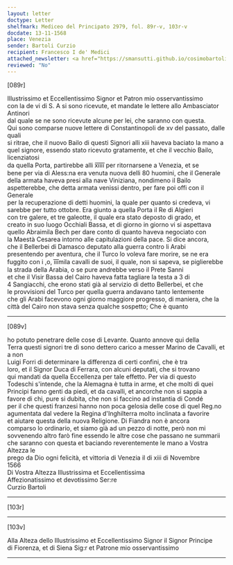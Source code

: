 ```yaml
---
layout: letter
doctype: Letter
shelfmark: Mediceo del Principato 2979, fol. 89r-v, 103r-v
docdate: 13-11-1568
place: Venezia
sender: Bartoli Curzio
recipient: Francesco I de' Medici
attached_newsletter: <a href="https://smansutti.github.io/cosimobartoli/texts/3080_113/">3080_113</a>
reviewed: "No"
---
```


[089r]  
  
  
Illustrissimo et Eccellentissimo Signor et Patron mio osservantissimo  
con la de vi di S. A si sono ricevute, et mandate le lettere allo Ambasciator Antinori  
dal quale se ne sono ricevute alcune per lei, che saranno con questa.  
Qui sono comparse nuove lettere di Constantinopoli de xv del passato, dalle quali  
si ritrae, che il nuovo Bailo di questi Signori alli xiii haveva baciato la mano a  
quel signore, essendo stato ricevuto gratamente, et che il vecchio Bailo, licenziatosi  
da quella Porta, partirebbe alli x̅i̅i̅i̅i̅ per ritornarsene a Venezia, et se  
bene per via di Aless:na era venuta nuova delli 80 huomini, che il Generale  
della armata haveva presi alla nave Viniziana, nondimeno il Bailo  
aspetterebbe, che detta armata venissi dentro, per fare poi offi con il Generale  
per la recuperazione di detti huomini, la quale per quanto si credeva, vi  
sarebbe per tutto ottobre. Era giunto a quella Porta il Re di Algieri  
con tre galere, et tre galeotte, il quale era stato deposto di grado, et  
creato in suo luogo Occhiali Bassa, et di giorno in giorno vi si aspettava  
quello Abraimila Bech per dare conto di quanto haveva negociato con  
la Maestà Cesarea intorno alle capitulazioni della pace. Si dice ancora,  
che il Bellerbei di Damasco deputato alla guerra contro li Arabi  
presentendo per aventura, che il Turco lo voleva fare morire, se ne era  
fuggito con i ,o, i̅i̅i̅mila cavalli de suoi, il quale, non si sapeva, se piglierebbe  
la strada della Arabia, o se pure andrebbe verso il Prete Sanni  
et che il Visir Bassa del Cairo haveva fatta tagliare la testa a 3 di  
4 Sangiacchi, che erono stati già al servizio di detto Bellerbei, et che  
le provvisioni del Turco per quella guerra andavano tanto lentemente  
che gli Arabi facevono ogni giorno maggiore progresso, di maniera, che la  
città del Cairo non stava senza qualche sospetto; Che è quanto  
  
---  

[089v]  
  
  
ho potuto penetrare delle cose di Levante. Quanto annove qui della  
Terra questi signori tre dì sono dettero carico a messer Marino de Cavalli, et a non  
Luigi Forri di determinare la differenza di certi confini, che è tra  
loro, et il Signor Duca di Ferrara, con alcuni deputati, che si trovano  
qui mandati da quella Eccellenza per tale effetto. Per via di questo  
Todeschi s'intende, che la Alemagna è tutta in arme, et che molti di quei  
Principi fanno genti da piedi, et da cavalli, et ancorche non si sappia a  
favore di chi, pure si dubita, che non si faccino ad instantia di Condé  
per il che questi franzesi hanno non poca gelosia delle cose di quel Reg.no  
agumentata dal vedere la Regina d'Inghilterra molto inclinata a favorire  
et aiutare questa della nuova Religione. Di Fiandra non è ancora  
comparso lo ordinario, et siamo già ad un pezzo di notte, però non mi  
sovvenendo altro farò fine essendo le altre cose che passano ne summarii  
che saranno con questa et baciando reverentemente le mano a Vostra Altezza le  
prego da Dio ogni felicità, et vittoria di Venezia il di xiii di Novembre  
1566  
Di Vostra Altezza Illustrissima et Eccellentissima  
Affezionatissimo et devotissimo Ser:re  
Curzio Bartoli  
  
---  

[103r]  
  
  
  
---  

[103v]  
  
  
Alla Alteza dello Illustrissimo et Eccellentissimo Signor il Signor Principe  
di Fiorenza, et di Siena Sig:r et Patrone mio osservantissimo  
  
---  

